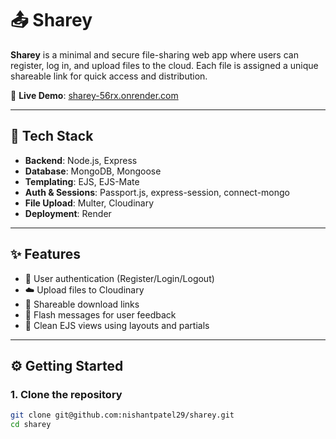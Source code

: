 # 📤 Sharey

**Sharey** is a minimal and secure file-sharing web app where users can register, log in, and upload files to the cloud. Each file is assigned a unique shareable link for quick access and distribution.

🔗 **Live Demo**: [sharey-56rx.onrender.com](https://sharey-56rx.onrender.com)  


---

## 🚀 Tech Stack

- **Backend**: Node.js, Express
- **Database**: MongoDB, Mongoose
- **Templating**: EJS, EJS-Mate
- **Auth & Sessions**: Passport.js, express-session, connect-mongo
- **File Upload**: Multer, Cloudinary
- **Deployment**: Render

---

## ✨ Features

- 🔐 User authentication (Register/Login/Logout)
- ☁️ Upload files to Cloudinary
- 🔗 Shareable download links
- 🧾 Flash messages for user feedback
- 🎨 Clean EJS views using layouts and partials


---

## ⚙️ Getting Started

### 1. Clone the repository

```bash
git clone git@github.com:nishantpatel29/sharey.git
cd sharey
